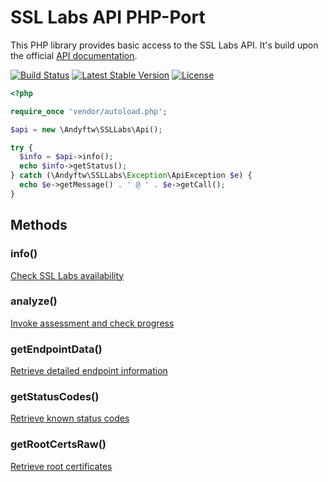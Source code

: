 # SSL Labs API PHP-Port
This PHP library provides basic access to the SSL Labs API.
It's build upon the official [API documentation](https://github.com/ssllabs/ssllabs-scan/blob/stable/ssllabs-api-docs.md).

[![Build Status](https://api.travis-ci.org/andyftw/ssllabs-php.svg)](https://travis-ci.org/andyftw/ssllabs-php)
[![Latest Stable Version](https://poser.pugx.org/andyftw/ssllabs-php/v/stable.svg)](https://packagist.org/packages/andyftw/ssllabs-php)
[![License](https://poser.pugx.org/andyftw/ssllabs-php/license.svg)](https://packagist.org/packages/andyftw/ssllabs-php)

```PHP
<?php

require_once 'vendor/autoload.php';

$api = new \Andyftw\SSLLabs\Api();

try {
  $info = $api->info();
  echo $info->getStatus();
} catch (\Andyftw\SSLLabs\Exception\ApiException $e) {
  echo $e->getMessage() . ' @ ' . $e->getCall();
}

```
## Methods
### info()
[Check SSL Labs availability](https://github.com/ssllabs/ssllabs-scan/blob/stable/ssllabs-api-docs.md#info)

### analyze()
[Invoke assessment and check progress](https://github.com/ssllabs/ssllabs-scan/blob/stable/ssllabs-api-docs.md#invoke-assessment-and-check-progress)

### getEndpointData()
[Retrieve detailed endpoint information](https://github.com/ssllabs/ssllabs-scan/blob/stable/ssllabs-api-docs.md#retrieve-detailed-endpoint-information)

### getStatusCodes()
[Retrieve known status codes](https://github.com/ssllabs/ssllabs-scan/blob/stable/ssllabs-api-docs.md#retrieve-known-status-codes)

### getRootCertsRaw()
[Retrieve root certificates](https://github.com/ssllabs/ssllabs-scan/blob/stable/ssllabs-api-docs.md#retrieve-root-certificates)
